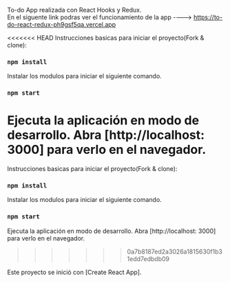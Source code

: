 To-do App realizada con React Hooks y Redux. <br/>
En el siguente link podras ver el funcionamiento de la app ----> https://to-do-react-redux-ph9gsf5qa.vercel.app

<<<<<<< HEAD
Instrucciones basicas para iniciar el proyecto(Fork & clone):

### `npm install`

Instalar los modulos para iniciar el siguiente comando.

### `npm start`

Ejecuta la aplicación en modo de desarrollo.
Abra [http://localhost: 3000] para verlo en el navegador.
=======

Instrucciones basicas para iniciar el proyecto(Fork & clone): 

### `npm install`
Instalar los modulos para iniciar el siguiente comando.

### `npm start`
Ejecuta la aplicación en modo de desarrollo.
Abra [http://localhost: 3000] para verlo en el navegador.

>>>>>>> 0a7b8187ed2a3026a1815630f1b31edd7edbdb09

Este proyecto se inició con [Create React App].
